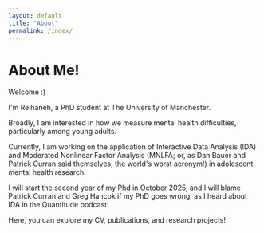 ```yaml
---
layout: default
title: "About"
permalink: /index/
---
```


# About Me!

Welcome :)

I'm Reihaneh, a PhD student at The University of Manchester. 

Broadly, I am interested in how we measure mental health difficulties, particularly among young adults. 

Currently, I am working on the application of Interactive Data Analysis (IDA) and Moderated Nonlinear Factor Analysis (MNLFA; or, as Dan Bauer and Patrick Curran said themselves, the world's worst acronym!) in adolescent mental health research. 

I will start the second year of my Phd in October 2025, and I will blame Patrick Curran and Greg Hancok if my PhD goes wrong, as I heard about IDA in the Quantitude podcast! 


Here, you can explore my CV, publications, and research projects!
